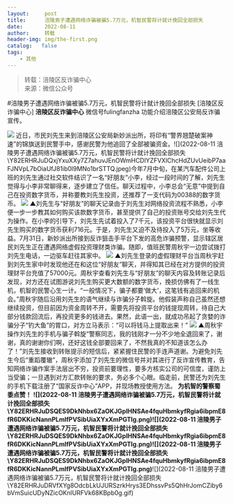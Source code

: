 ```yaml
---
layout:     post
title:      涪陵男子遭遇网络诈骗被骗5.7万元，机智民警将计就计挽回全部损失
date:       2022-08-11
author:     转载
header-img: img/the-first.png
catalog:   false
tags:
    - 其他
---
```


<blockquote><p>转载：涪陵区反诈骗中心<br>
来源：微信公众号</p></blockquote>

#涪陵男子遭遇网络诈骗被骗5.7万元，机智民警将计就计挽回全部损失
[涪陵区反诈骗中心]
**涪陵区反诈骗中心**
微信号fulingfanzha
功能介绍涪陵区公安局反诈骗宣传。

![]({{site.baseurl}}/postimg/nM8NWwbNctgxaZlVrgO41zdgrIsGE95mWiamNHicBHYQ3YibmDxg7OCouHic0T2qgm3sjnp1tHRc2EFv1RuwZ339ibA.png)
近日，市民刘先生来到涪陵区公安局新妙派出所，将印有“警界翘楚破案神速”的锦旗送到民警手中，感谢民警为他追回了全部被骗资金。![](2022-08-11
涪陵男子遭遇网络诈骗被骗5.7万元，机智民警将计就计挽回全部损失\\Y82ERHRJuDQxjYxuXXy7Z7ahuvJEnOWmHCDlYZFVXlChcHdZUvUeibP7aaFJNVpL7bOiaUfJ81ib0l9MNo1brSTTQ.jpeg)今年7月中旬，在某汽车配件公司上班的刘先生通过社交软件结识了一名“好朋友”小李，经过一段时间的了解，刘先生觉得与小李非常聊得来，逐步建立了信任。聊天过程中，小李总会“无意”中提到自己在投资数字货币，并称要教刘先生投资，还推荐了一支代码为00388的数字货币。
![]({{site.baseurl}}/postimg/Y82ERHRJuDQxjYxuXXy7Z7ahuvJEnOWmZjjx4uERsOccAEWcvnkjTUbNxbAUSJYVTd9mSc5nKhgMI3utk46gHw.jpeg)
▲刘先生与“好朋友”的聊天记录由于刘先生对网络投资流程不熟悉，小李便一步一步教其如何购买该款数字货币，甚至提供了自己的投资账号交给刘先生代为操作。在小李的引导下，刘先生先试着投入了7千元，该投资平台很快就显示刘先生购买的数字货币获利716元。于是，刘先生又迫不及待投入了5万元，坐等收益。7月31日，新妙派出所接到反诈狙击手平台下发的高危诈骗预警，显示辖区居民刘先生正在遭遇网络虚假投资理财类诈骗。随即，值班民警周秋宇一边尝试拨打刘先生电话，一边驱车赶往其家中。
![]({{site.baseurl}}/postimg/Y82ERHRJuDQxjYxuXXy7Z7ahuvJEnOWm9hIw36g9jsEyKn04fxEXQZC3uxwsib8ias07VCuBbKFn3c645owvZtIQ.jpeg)
▲刘先生登录的虚假理财平台当周秋宇赶到刘先生家中时发现他还在和这位“好朋友”聊天，并得知其已经在对方提供的投资理财平台充值了57000元。周秋宇查看刘先生与“好朋友”的聊天内容及转账记录后发现，对方还在试图游说刘先生购买更大数额的数字货币，挽损仿佛有了一线生机，机智的民警心生一计。“一般情况下，骗子都要‘做大’，这笔钱有追回来的机会。”周秋宇随后沿用刘先生的语气继续与诈骗分子斡旋。他假装声称自己虽然还想继续投资，但目前因为资金周转不开，需要先将投资平台的钱提现周转，待自己大部分钱款回流后，再投资更多的钱进去。果然，此语一出，就成功吊起了贪婪的诈骗分子“钓大鱼”的胃口，对方立马表示：“可以将钱马上提取出来！”
![]({{site.baseurl}}/postimg/Y82ERHRJuDQxjYxuXXy7Z7ahuvJEnOWm9EbT4HYHyoISAibxEZUtAZdlyWWVIhFiaQ0icVAicuKJkUfDqUrFRwsIgQ.jpeg)
▲周秋宇操作刘先生的手机与骗子斡旋“警察同志，我的钱刚才一分不少地全退回来了，谢谢，真的谢谢你们啊，还好这钱全部要回来了，不然我真的不知道该怎么办了！”刘先生接收到转账提示的短信后，紧紧握住民警的手连声道谢。为避免刘先生今后“重蹈覆辙”，周秋宇添加了刘先生的微信号并对其进行了反诈宣传教育，告知网络诈骗作案手法层出不穷，投资前要理性，要多方核实公司的可信度，谨防上当受骗；一旦遇到对方汇款转账的要求，务必多个心眼。临走前，民警还为刘先生的手机下载注册了“国家反诈中心”APP，并现场教授使用方法。
**为机智的警察蜀黍点赞！**
**![](2022-08-11
涪陵男子遭遇网络诈骗被骗5.7万元，机智民警将计就计挽回全部损失\\Y82ERHRJuDSQES9DkNhbx6ZaOKJGpIHNSAe4fquHbmkyfRgia6ibpmE8fR6DKKicNannPLmlfPVSibUiaXYxXmPGTlg.png)![](2022-08-11
涪陵男子遭遇网络诈骗被骗5.7万元，机智民警将计就计挽回全部损失\\Y82ERHRJuDSQES9DkNhbx6ZaOKJGpIHNSAe4fquHbmkyfRgia6ibpmE8fR6DKKicNannPLmlfPVSibUiaXYxXmPGTlg.png)![](2022-08-11
涪陵男子遭遇网络诈骗被骗5.7万元，机智民警将计就计挽回全部损失\\Y82ERHRJuDSQES9DkNhbx6ZaOKJGpIHNSAe4fquHbmkyfRgia6ibpmE8fR6DKKicNannPLmlfPVSibUiaXYxXmPGTlg.png)**![](2022-08-11
涪陵男子遭遇网络诈骗被骗5.7万元，机智民警将计就计挽回全部损失\\Y82ERHRJuDRVfXYg8OdcbLkUJURSzrkHrys3EDhssvPs5QhHrJomCZiby6bVmSuicUDyNZicOKnlURFVk68KBpb0g.gif)
